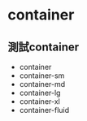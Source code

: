 # container
## 測試container
- container
- container-sm
- container-md
- container-lg
- container-xl
- container-fluid

